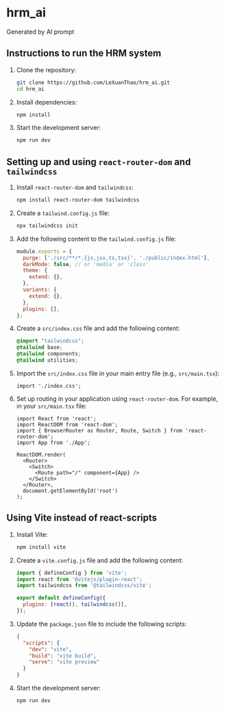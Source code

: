 # hrm_ai
Generated by AI prompt

## Instructions to run the HRM system

1. Clone the repository:
   ```sh
   git clone https://github.com/LeXuanThao/hrm_ai.git
   cd hrm_ai
   ```

2. Install dependencies:
   ```sh
   npm install
   ```

3. Start the development server:
   ```sh
   npm run dev
   ```

## Setting up and using `react-router-dom` and `tailwindcss`

1. Install `react-router-dom` and `tailwindcss`:
   ```sh
   npm install react-router-dom tailwindcss
   ```

2. Create a `tailwind.config.js` file:
   ```sh
   npx tailwindcss init
   ```

3. Add the following content to the `tailwind.config.js` file:
   ```js
   module.exports = {
     purge: ['./src/**/*.{js,jsx,ts,tsx}', './public/index.html'],
     darkMode: false, // or 'media' or 'class'
     theme: {
       extend: {},
     },
     variants: {
       extend: {},
     },
     plugins: [],
   };
   ```

4. Create a `src/index.css` file and add the following content:
   ```css
   @import "tailwindcss";
   @tailwind base;
   @tailwind components;
   @tailwind utilities;
   ```

5. Import the `src/index.css` file in your main entry file (e.g., `src/main.tsx`):
   ```tsx
   import './index.css';
   ```

6. Set up routing in your application using `react-router-dom`. For example, in your `src/main.tsx` file:
   ```tsx
   import React from 'react';
   import ReactDOM from 'react-dom';
   import { BrowserRouter as Router, Route, Switch } from 'react-router-dom';
   import App from './App';

   ReactDOM.render(
     <Router>
       <Switch>
         <Route path="/" component={App} />
       </Switch>
     </Router>,
     document.getElementById('root')
   );
   ```

## Using Vite instead of react-scripts

1. Install Vite:
   ```sh
   npm install vite
   ```

2. Create a `vite.config.js` file and add the following content:
   ```js
   import { defineConfig } from 'vite';
   import react from '@vitejs/plugin-react';
   import tailwindcss from '@tailwindcss/vite';

   export default defineConfig({
     plugins: [react(), tailwindcss()],
   });
   ```

3. Update the `package.json` file to include the following scripts:
   ```json
   {
     "scripts": {
       "dev": "vite",
       "build": "vite build",
       "serve": "vite preview"
     }
   }
   ```

4. Start the development server:
   ```sh
   npm run dev
   ```
